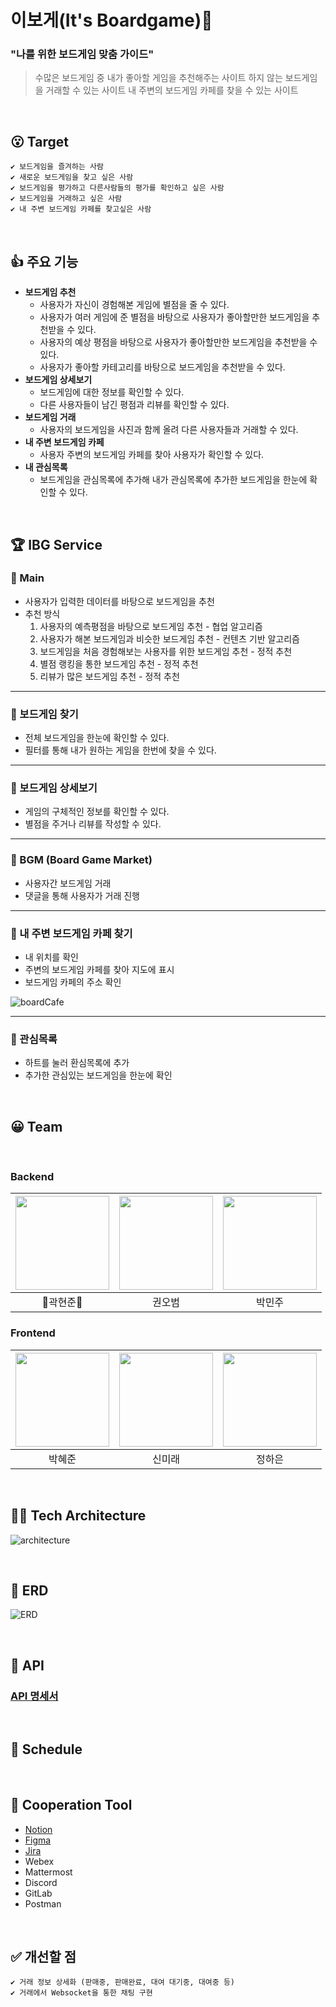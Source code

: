 
# 이보게(It's Boardgame)🎲
### "나를 위한 보드게임 맞춤 가이드"
> 수많은 보드게임 중 내가 좋아할 게임을 추천해주는 사이트
> 하지 않는 보드게임을 거래할 수 있는 사이트
> 내 주변의 보드게임 카페를 찾을 수 있는 사이트

<br>

## 😮 Target
    ✔ 보드게임을 즐겨하는 사람
    ✔ 새로운 보드게임을 찾고 싶은 사람
    ✔ 보드게임을 평가하고 다른사람들의 평가를 확인하고 싶은 사람
    ✔ 보드게임을 거래하고 싶은 사람
    ✔ 내 주변 보드게임 카페를 찾고싶은 사람

<br>

## 👍 주요 기능
- **보드게임 추천**
    - 사용자가 자신이 경험해본 게임에 별점을 줄 수 있다.
    - 사용자가 여러 게임에 준 별점을 바탕으로 사용자가 좋아할만한 보드게임을 추천받을 수 있다.
    - 사용자의 예상 평점을 바탕으로 사용자가 좋아할만한 보드게임을 추천받을 수 있다.
    - 사용자가 좋아할 카테고리를 바탕으로 보드게임을 추천받을 수 있다.
- **보드게임 상세보기**
    - 보드게임에 대한 정보를 확인할 수 있다.
    - 다른 사용자들이 남긴 평점과 리뷰를 확인할 수 있다.
- **보드게임 거래**
    - 사용자의 보드게임을 사진과 함께 올려 다른 사용자들과 거래할 수 있다.
- **내 주변 보드게임 카페**
    - 사용자 주변의 보드게임 카페를 찾아 사용자가 확인할 수 있다.
- **내 관심목록**
    - 보드게임을 관심목록에 추가해 내가 관심목록에 추가한 보드게임을 한눈에 확인할 수 있다.

<br>

## 🏆 IBG Service
### 📌 Main
- 사용자가 입력한 데이터를 바탕으로 보드게임을 추천
- 추천 방식
    1. 사용자의 예측평점을 바탕으로 보드게임 추천 - 협업 알고리즘
    2. 사용자가 해본 보드게임과 비슷한 보드게임 추천 - 컨텐츠 기반 알고리즘
    3. 보드게임을 처음 경험해보는 사용자를 위한 보드게임 추천 - 정적 추천
    4. 별점 랭킹을 통한 보드게임 추천 - 정적 추천
    5. 리뷰가 많은 보드게임 추천 - 정적 추천

---

### 📌 보드게임 찾기
- 전체 보드게임을 한눈에 확인할 수 있다.
- 필터를 통해 내가 원하는 게임을 한번에 찾을 수 있다.


---

### 📌 보드게임 상세보기
- 게임의 구체적인 정보를 확인할 수 있다.
- 별점을 주거나 리뷰를 작성할 수 있다.


---

### 📌 BGM (Board Game Market)
- 사용자간 보드게임 거래
- 댓글을 통해 사용자가 거래 진행


---

### 📌 내 주변 보드게임 카페 찾기
- 내 위치를 확인
- 주변의 보드게임 카페를 찾아 지도에 표시
- 보드게임 카페의 주소 확인

![boardCafe](/uploads/d8be8c24145479b9f962a25902378ced/boardCafe.JPG)

---

### 📌 관심목록
- 하트를 눌러 환심목록에 추가
- 추가한 관심있는 보드게임을 한눈에 확인


<br>

## 😀 Team
<br>

### Backend
|<img src="https://user-images.githubusercontent.com/53832553/154294418-3be4d2dd-81f5-4376-84a7-89c037ed73f2.png"  width="150" height="150"/>|<img src="https://user-images.githubusercontent.com/53832553/154294666-905e7da1-b8fd-463d-aba8-84b243a71acc.png"  width="150" height="150"/>|<img src="https://user-images.githubusercontent.com/53832553/154294596-5cfd74c8-0b0d-4d12-b965-6395d2949c09.png"  width="150" height="150"/>|
|:---:|:---:|:---:|
|👑곽현준👑|권오범|박민주|

### Frontend
|<img src="https://user-images.githubusercontent.com/53832553/154294716-d449a9af-8419-4cef-906e-a802320217fb.png"  width="150" height="150"/>|<img src=""  width="150" height="150"/>|<img src="https://user-images.githubusercontent.com/53832553/154294097-01760928-93ac-479e-b9f9-160ba9d5c1b1.png"  width="150" height="150"/>|
|:---:|:---:|:---:|
|박혜준|신미래|정하은|

<br>

## 👨‍💻 Tech Architecture
![architecture](/uploads/4461443baec7688a4ff8ee325a5416db/architecture.JPG)

<br>

## 🎈 ERD
![ERD](/uploads/6aa3a51bbc6e3c5fca12ce8aee323c4b/ERD.JPG)

<br>

## 🍏 API
### [API 명세서]()

<br>

## 📆 Schedule
<br>

## 👊 Cooperation Tool
- [Notion](https://placid-poppy-8d9.notion.site/28fe0bfa4f284fc18891ddb9be69aacf)  
- [Figma](https://www.figma.com/file/3x9ntjWfqepbb1pP0RTcCU/%ED%8A%B9%ED%99%94%ED%94%84%EB%A1%9C%EC%A0%9D%ED%8A%B8?node-id=0%3A1)
- [Jira](https://jira.ssafy.com/projects/S06P22B101/summary)
- Webex
- Mattermost
- Discord
- GitLab
- Postman

<br>

## ✅ 개선할 점
    ✔ 거래 정보 상세화 (판매중, 판매완료, 대여 대기중, 대여중 등)
    ✔ 거래에서 Websocket을 통한 채팅 구현